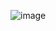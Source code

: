 ![image](https://user-images.githubusercontent.com/101090081/168586129-23839847-1d48-4412-ae25-0b6259563373.png)

